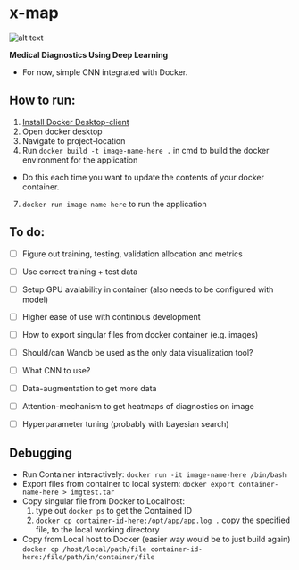 # x-map 
![alt text](https://emojipedia-us.s3.dualstack.us-west-1.amazonaws.com/thumbs/120/google/313/x-ray_1fa7b.png)

**Medical Diagnostics Using Deep Learning**
- For now, simple CNN integrated with Docker.



## How to run:
1. [Install Docker Desktop-client](https://www.docker.com/get-started)
3. Open docker desktop
4. Navigate to project-location
5. Run ```docker build -t image-name-here .``` in cmd to build the docker environment for the application
  - Do this each time you want to update the contents of your docker container.
7. ```docker run image-name-here``` to run the application


## To do:
- [ ] Figure out training, testing, validation allocation and metrics
- [ ] Use correct training + test data
- [ ] Setup GPU avalability in container (also needs to be configured with model)
- [ ] Higher ease of use with continious development
- [ ] How to export singular files from docker container (e.g. images)
- [ ] Should/can Wandb be used as the only data visualization tool?
- [ ] What CNN to use?
- [ ] Data-augmentation to get more data
- [ ] Attention-mechanism to get heatmaps of diagnostics on image
- [ ] Hyperparameter tuning (probably with bayesian search)


## Debugging
- Run Container interactively: ```docker run -it image-name-here /bin/bash```
- Export files from container to local system: ```docker export container-name-here > imgtest.tar```
- Copy singular file from Docker to Localhost:
  1. type out ```docker ps``` to get the Contained ID
  2. ```docker cp container-id-here:/opt/app/app.log .``` copy the specified file, to the local working directory
- Copy from Local host to Docker (easier way would be to just build again) ```docker cp /host/local/path/file container-id-here:/file/path/in/container/file```  
